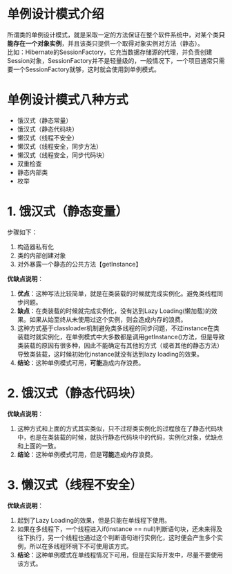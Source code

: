 # 单例设计模式介绍
所谓类的单例设计模式，就是采取一定的方法保证在整个软件系统中，对某个类**只能存在一个对象实例**，并且该类只提供一个取得对象实例对方法（静态）。<br/>
比如：Hibernate的SessionFactory，它充当数据存储源的代理，并负责创建Session对象，SessionFactory并不是轻量级的，一般情况下，一个项目通常只需要一个SessionFactory就够，这时就会使用到单例模式。

# 单例设计模式八种方式
- 饿汉式（静态常量）
- 饿汉式（静态代码块）
- 懒汉式（线程不安全）
- 懒汉式（线程安全，同步方法）
- 懒汉式（线程安全，同步代码块）
- 双重检查
- 静态内部类
- 枚举


# 1. 饿汉式（静态变量）
步骤如下：
1. 构造器私有化
2. 类的内部创建对象
3. 对外暴露一个静态的公共方法【getInstance】


**优缺点说明**：<br/>
1. **优点**：这种写法比较简单，就是在类装载的时候就完成实例化。避免类线程同步问题。
2. **缺点**：在类装载的时候就完成实例化，没有达到Lazy Loading(懒加载)的效果。如果从始至终从未使用过这个实例，则会造成内存的浪费。
3. 这种方式基于classloader机制避免类多线程的同步问题，不过instance在类装载时就实例化，在单例模式中大多数都是调用getInstance()方法，但是导致类装载的原因有很多种，因此不能确定有其他的方式（或者其他的静态方法）导致类装载，这时候初始化instance就没有达到lazy loading的效果。
4. **结论**：这种单例模式可用，**可能**造成内存浪费。

# 2. 饿汉式（静态代码块）
**优缺点说明**：<br/>
1. 这种方式和上面的方式其实类似，只不过将类实例化的过程放在了静态代码块中，也是在类装载的时候，就执行静态代码块中的代码，实例化对象，优缺点和上面的一致。
2. **结论**：这种单例模式可用，但是**可能**造成内存浪费。


# 3. 懒汉式（线程不安全）
**优缺点说明**：<br/>
1. 起到了Lazy Loading的效果，但是只能在单线程下使用。
2. 如果在多线程下，一个线程进入if(instance == null)判断语句块，还未来得及往下执行，另一个线程也通过这个判断语句进行实例化，这时便会产生多个实例，所以在多线程环境下不可使用该方式。
3. **结论**：这种单例模式在单线程情况下可用，但是在实际开发中，尽量不要使用该方式。